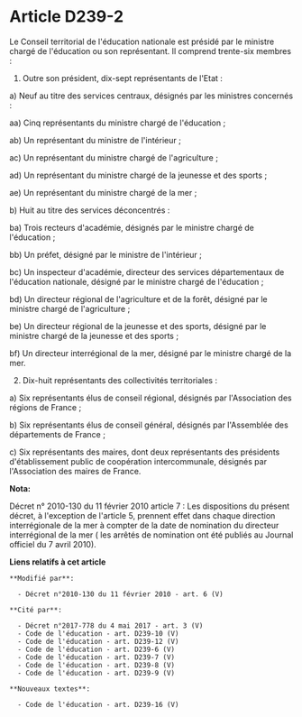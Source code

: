# Article D239-2

Le Conseil territorial de l'éducation nationale est présidé par le ministre chargé de l'éducation ou son représentant. Il
comprend trente-six membres : 

1. Outre son président, dix-sept représentants de l'Etat : 

a) Neuf au titre des services centraux, désignés par les ministres concernés : 

aa) Cinq représentants du ministre chargé de l'éducation ; 

ab) Un représentant du ministre de l'intérieur ; 

ac) Un représentant du ministre chargé de l'agriculture ; 

ad) Un représentant du ministre chargé de la jeunesse et des sports ; 

ae) Un représentant du ministre chargé de la mer ; 

b) Huit au titre des services déconcentrés : 

ba) Trois recteurs d'académie, désignés par le ministre chargé de l'éducation ; 

bb) Un préfet, désigné par le ministre de l'intérieur ; 

bc) Un inspecteur d'académie, directeur des services départementaux de l'éducation nationale, désigné par le ministre chargé
de l'éducation ; 

bd) Un directeur régional de l'agriculture et de la forêt, désigné par le ministre chargé de l'agriculture ; 

be) Un directeur régional de la jeunesse et des sports, désigné par le ministre chargé de la jeunesse et des sports ; 

bf) Un    directeur interrégional de la mer, désigné par le ministre chargé de la mer. 

2. Dix-huit représentants des collectivités territoriales : 

a) Six représentants élus de conseil régional, désignés par l'Association des régions de France ; 

b) Six représentants élus de conseil général, désignés par l'Assemblée des départements de France ; 

c) Six représentants des maires, dont deux représentants des présidents d'établissement public de coopération intercommunale,
désignés par l'Association des maires de France.

**Nota:**

Décret n° 2010-130 du 11 février 2010 article 7 : Les dispositions du présent décret, à l'exception de l'article 5, prennent
effet dans chaque direction interrégionale de la mer à compter de la date de nomination du directeur interrégional de la mer
(      les arrêtés de nomination ont été publiés au Journal officiel du 7 avril 2010).

**Liens relatifs à cet article**

	**Modifié par**:

	  - Décret n°2010-130 du 11 février 2010 - art. 6 (V)

	**Cité par**:

	  - Décret n°2017-778 du 4 mai 2017 - art. 3 (V)
	  - Code de l'éducation - art. D239-10 (V)
	  - Code de l'éducation - art. D239-12 (V)
	  - Code de l'éducation - art. D239-6 (V)
	  - Code de l'éducation - art. D239-7 (V)
	  - Code de l'éducation - art. D239-8 (V)
	  - Code de l'éducation - art. D239-9 (V)

	**Nouveaux textes**:

	  - Code de l'éducation - art. D239-16 (V)
